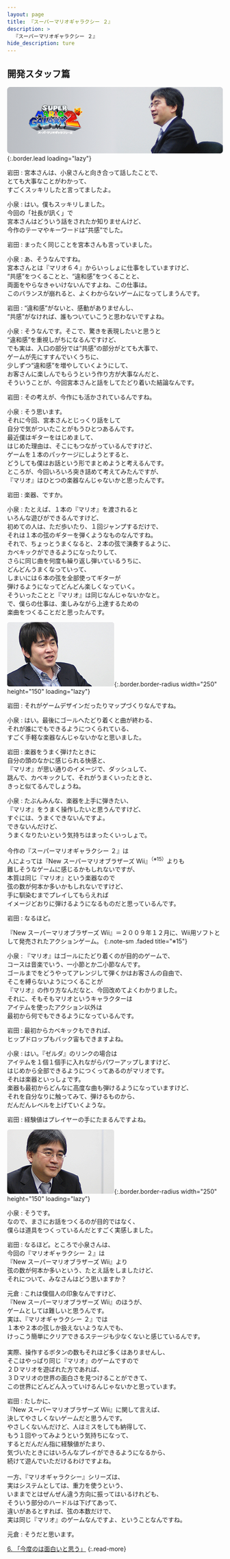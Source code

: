```yaml
---
layout: page
title: 『スーパーマリオギャラクシー ２』
description: >
  『スーパーマリオギャラクシー ２』
hide_description: ture
---
```


## 開発スタッフ篇

![](/interviews/jp/wii/sb4j/vol2/img/mainvisual5.jpg){:.border.lead loading="lazy"}

岩田
: 宮本さんは、小泉さんと向き合って話したことで、<br>とても大事なことがわかって、<br>すごくスッキリしたと言ってましたよ。

小泉
: はい。僕もスッキリしました。<br>今回の「社長が訊く」で<br>宮本さんはどういう話をされたか知りませんけど、<br>今作のテーマやキーワードは“共感”でした。

岩田
: まったく同じことを宮本さんも言っていました。

小泉
: あ、そうなんですね。<br>宮本さんとは『マリオ６４』からいっしょに仕事をしていますけど、<br>“共感”をつくることと、“違和感”をつくることと、<br>両面をやらなきゃいけないんですよね、この仕事は。<br>このバランスが崩れると、よくわからないゲームになってしまうんです。

岩田
: “違和感”がないと、感動がありませんし、<br>“共感”がなければ、誰もついていこうと思わないですよね。

小泉
: そうなんです。そこで、驚きを表現したいと思うと<br>“違和感”を重視しがちになるんですけど、<br>でも実は、入口の部分では“共感”の部分がとても大事で、<br>ゲームが先にすすんでいくうちに、<br>少しずつ“違和感”を増やしていくようにして、<br>お客さんに楽しんでもらうという作り方が大事なんだと、<br>そういうことが、今回宮本さんと話をしてたどり着いた結論なんです。

岩田
: その考えが、今作にも活かされているんですね。

小泉
: そう思います。<br>それに今回、宮本さんとじっくり話をして<br>自分で気がついたことがもうひとつあるんです。<br>最近僕はギターをはじめまして、<br>はじめた理由は、そこにもつながっているんですけど、<br>ゲームを１本のパッケージにしようとすると、<br>どうしても僕はお話という形でまとめようと考えるんです。<br>ところが、今回いろいろ突き詰めて考えてみたんですが、<br>『マリオ』はひとつの楽器なんじゃないかと思ったんです。

岩田
: 楽器、ですか。

小泉
: たとえば、１本の『マリオ』を渡されると<br>いろんな遊びができるんですけど、<br>初めての人は、ただ歩いたり、１回ジャンプするだけで、<br>それは１本の弦のギターを弾くようなものなんですね。<br>それで、ちょっとうまくなると、２本の弦で演奏するように、<br>カベキックができるようになったりして、<br>さらに同じ曲を何度も繰り返し弾いているうちに、<br>どんどんうまくなっていって、<br>しまいには６本の弦を全部使ってギターが<br>弾けるようになってどんどん楽しくなっていく。<br>そういったことと『マリオ』は同じなんじゃないかなと。<br>で、僕らの仕事は、楽しみながら上達するための<br>楽曲をつくることだと思ったんです。

![](/interviews/jp/wii/sb4j/vol2/img/photo15.jpg){:.border.border-radius width="250" height="150" loading="lazy"}

岩田
: それがゲームデザインだったりマップづくりなんですね。

小泉
: はい。最後にゴールへたどり着くと曲が終わる、<br>それが誰にでもできるようにつくられている、<br>すごく手軽な楽器なんじゃないかなと思いました。

岩田
: 楽器をうまく弾けたときに<br>自分の頭のなかに感じられる快感と、<br>『マリオ』が思い通りのイメージで、ダッシュして、<br>跳んで、カベキックして、それがうまくいったときと、<br>きっと似てるんでしょうね。

小泉
: たぶんみんな、楽器を上手に弾きたい、<br>『マリオ』をうまく操作したいと思うんですけど、<br>すぐには、うまくできないんですよ。<br>できないんだけど、<br>うまくなりたいという気持ちはまったくいっしょで。<br><br>今作の『スーパーマリオギャラクシー ２』は<br>人によっては『New スーパーマリオブラザーズ Wii』<sup>（※15）</sup>よりも<br>難しそうなゲームに感じるかもしれないですが、<br>本質は同じ『マリオ』という楽器なので<br>弦の数が何本か多いかもしれないですけど、<br>手に馴染むまでプレイしてもらえれば<br>イメージどおりに弾けるようになるものだと思っているんです。

岩田
: なるほど。

『New スーパーマリオブラザーズ Wii』＝２００９年１２月に、Wii用ソフトとして発売されたアクションゲーム。
{:.note-sm .faded title="※15"}

小泉
: 『マリオ』はゴールにたどり着くのが目的のゲームで、<br>コースは音楽でいう、一小節とか二小節なんです。<br>ゴールまでをどうやってアレンジして弾くかはお客さんの自由で、<br>そこを縛らないようにつくることが<br>『マリオ』の作り方なんだなと、今回改めてよくわかりました。<br>それに、そもそもマリオというキャラクターは<br>アイテムを使ったアクション以外は<br>最初から何でもできるようになっているんです。

岩田
: 最初からカベキックもできれば、<br>ヒップドロップもバック宙もできますよね。

小泉
: はい。『ゼルダ』のリンクの場合は<br>アイテムを１個１個手に入れながらパワーアップしますけど、<br>はじめから全部できるようにつくってあるのがマリオです。<br>それは楽器といっしょです。<br>楽器も最初からどんなに高度な曲も弾けるようになっていますけど、<br>それを自分なりに触ってみて、弾けるものから、<br>だんだんレベルを上げていくような。

岩田
: 経験値はプレイヤーの手にたまるんですよね。

![](/interviews/jp/wii/sb4j/vol2/img/photo16.jpg){:.border.border-radius width="250" height="150" loading="lazy"}

小泉
: そうです。<br>なので、まさにお話をつくるのが目的ではなく、<br>僕らは道具をつくっているんだとすごく実感しました。

岩田
: なるほど。ところで小泉さんは、<br>今回の『マリオギャラクシー ２』は<br>『New スーパーマリオブラザーズ Wii』より<br>弦の数が何本か多いという、たとえ話をしましたけど、<br>それについて、みなさんはどう思いますか？

元倉
: これは僕個人の印象なんですけど、<br>『New スーパーマリオブラザーズ Wii』のほうが、<br>ゲームとしては難しいと思うんです。<br>実は、『マリオギャラクシー ２』では<br>１本や２本の弦しか扱えないような人でも、<br>けっこう簡単にクリアできるステージも少なくないと感じているんです。<br><br>実際、操作するボタンの数もそれほど多くはありませんし、<br>そこはやっぱり同じ『マリオ』のゲームですので<br>２Ｄマリオを遊ばれた方であれば、<br>３Ｄマリオの世界の面白さを見つけることができて、<br>この世界にどんどん入っていけるんじゃないかと思っています。

岩田
: たしかに、<br>『New スーパーマリオブラザーズ Wii』に関して言えば、<br>決してやさしくないゲームだと思うんです。<br>やさしくないんだけど、人はミスをしても納得して、<br>もう１回やってみようという気持ちになって、<br>するとだんだん指に経験値がたまり、<br>気づいたときにはいろんなプレイができるようになるから、<br>続けて遊んでいただけるわけですよね。<br><br>一方、『マリオギャラクシー』シリーズは、<br>実はシステムとしては、重力を使うという、<br>いままでとはぜんぜん違う方向に振ってはいるけれども、<br>そういう部分のハードルは下げてあって、<br>違いがあるとすれば、弦の本数だけで、<br>実は同じ『マリオ』のゲームなんですよ、ということなんですね。

元倉
: そうだと思います。

[6. 「今度のは面白いと思う」](6.md)
{:.read-more}

